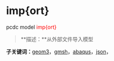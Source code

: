 # imp{ort}
pcdc model <span style='color: red;'>imp{ort}</span>
> **描述：**从外部文件导入模型

**子关键词：**[geom3](model/imp{ort}/geom3/)，[gmsh](model/imp{ort}/gmsh/)，[abaqus](model/imp{ort}/abaqus/)，[json](model/imp{ort}/json/)，
